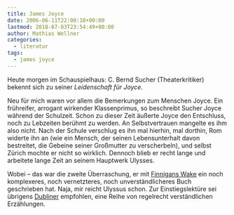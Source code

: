 ```yaml
---
title: James Joyce
date: 2006-06-11T22:00:18+00:00
lastmod: 2018-07-03T23:54:49+00:00
author: Mathias Wellner
categories:
  - literatur
tags:
  - james joyce
---
```

Heute morgen im Schauspielhaus: C. Bernd Sucher (Theaterkritiker) bekennt sich zu seiner _Leidenschaft für Joyce_.
<!--more-->

Neu für mich waren vor allem die Bemerkungen zum Menschen Joyce. Ein frühreifer, arrogant wirkender Klassenprimus, so beschreibt Sucher Joyce während der Schulzeit. Schon zu dieser Zeit äußerte Joyce den Entschluss, noch zu Lebzeiten berühmt zu werden. An Selbstvertrauen mangelte es ihm also nicht. Nach der Schule verschlug es ihn mal hierhin, mal dorthin, Rom widerte ihn an (wie ein Mensch, der seinen Lebensunterhalt davon bestreitet, die Gebeine seiner Großmutter zu verscherbeln), und selbst Zürich mochte er nicht so wirklich. Dennoch blieb er recht lange und arbeitete lange Zeit an seinem Hauptwerk Ulysses.

Wobei &#8211; das war die zweite Überraschung, er mit [Finnigans Wake](https://de.wikipedia.org/wiki/Finnegans_Wake) ein noch komplexeres, noch vernetzteres, noch unverständlicheres Buch geschrieben hat. Naja, mir reicht Ulyssus schon. Zur Einstiegslektüre sei übrigens [Dubliner](https://de.wikipedia.org/wiki/Dubliner_%28James_Joyce%29) empfohlen, eine Reihe von regelrecht verständlichen Erzählungen.